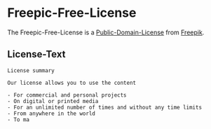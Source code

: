 # Freepic-Free-License

The Freepic-Free-License is a [Public-Domain-License](670017.md) from [Freepik](192000005.md).

## License-Text

```
License summary

Our license allows you to use the content

- For commercial and personal projects
- On digital or printed media
- For an unlimited number of times and without any time limits
- From anywhere in the world
- To ma
```
